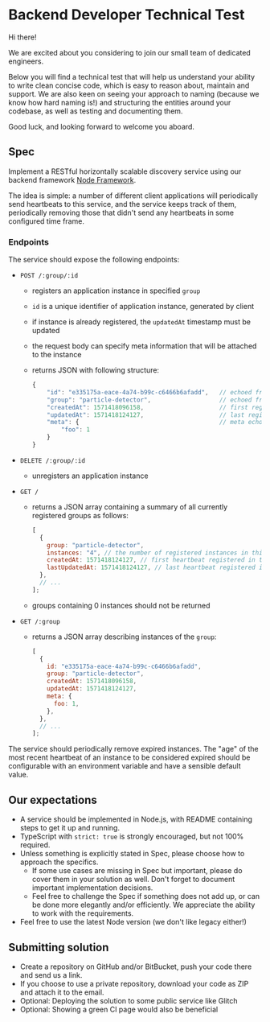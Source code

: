 # Backend Developer Technical Test

Hi there!

We are excited about you considering to join our small team of dedicated engineers.

Below you will find a technical test that will help us understand your ability to write clean concise code, which is easy to reason about, maintain and support. We are also keen on seeing your approach to naming (because we know how hard naming is!) and structuring the entities around your codebase, as well as testing and documenting them.

Good luck, and looking forward to welcome you aboard.

## Spec

Implement a RESTful horizontally scalable discovery service using our backend framework [Node Framework](https://github.com/ubio/node-framework).

The idea is simple: a number of different client applications will periodically send heartbeats to this service, and the service keeps track of them, periodically removing those that didn't send any heartbeats in some configured time frame.

### Endpoints

The service should expose the following endpoints:

- `POST /:group/:id`

  - registers an application instance in specified `group`
  - `id` is a unique identifier of application instance, generated by client
  - if instance is already registered, the `updatedAt` timestamp must be updated
  - the request body can specify meta information that will be attached to the instance
  - returns JSON with following structure:

    ```js
    {
        "id": "e335175a-eace-4a74-b99c-c6466b6afadd",   // echoed from path parameter
        "group": "particle-detector",                   // echoed from path parameter
        "createdAt": 1571418096158,                     // first registered heartbeat
        "updatedAt": 1571418124127,                     // last registered heartbeat
        "meta": {                                       // meta echoed from request body
            "foo": 1
        }
    }
    ```

- `DELETE /:group/:id`

  - unregisters an application instance

- `GET /`

  - returns a JSON array containing a summary of all currently registered groups as follows:

    ```js
    [
      {
        group: "particle-detector",
        instances: "4", // the number of registered instances in this group
        createdAt: 1571418124127, // first heartbeat registered in this group
        lastUpdatedAt: 1571418124127, // last heartbeat registered in this group
      },
      // ...
    ];
    ```

  - groups containing 0 instances should not be returned

- `GET /:group`

  - returns a JSON array describing instances of the `group`:

    ```js
    [
      {
        id: "e335175a-eace-4a74-b99c-c6466b6afadd",
        group: "particle-detector",
        createdAt: 1571418096158,
        updatedAt: 1571418124127,
        meta: {
          foo: 1,
        },
      },
      // ...
    ];
    ```

The service should periodically remove expired instances. The "age" of the most recent heartbeat of an instance to be considered expired should be configurable with an environment variable and have a sensible default value.

## Our expectations

- A service should be implemented in Node.js, with README containing steps to get it up and running.
- TypeScript with `strict: true` is strongly encouraged, but not 100% required.
- Unless something is explicitly stated in Spec, please choose how to approach the specifics.
  - If some use cases are missing in Spec but important, please do cover them in your solution as well. Don't forget to document important implementation decisions.
  - Feel free to challenge the Spec if something does not add up, or can be done more elegantly and/or efficiently. We appreciate the ability to work with the requirements.
- Feel free to use the latest Node version (we don't like legacy either!)

## Submitting solution

- Create a repository on GitHub and/or BitBucket, push your code there and send us a link.
- If you choose to use a private repository, download your code as ZIP and attach it to the email.
- Optional: Deploying the solution to some public service like Glitch
- Optional: Showing a green CI page would also be beneficial
